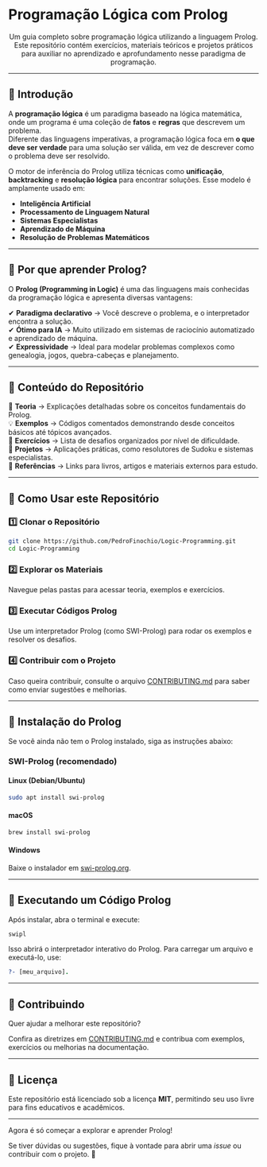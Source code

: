 # Programação Lógica com Prolog

<p align="center">
  Um guia completo sobre programação lógica utilizando a linguagem Prolog.  
  Este repositório contém exercícios, materiais teóricos e projetos práticos para auxiliar no aprendizado e aprofundamento nesse paradigma de programação.
</p>

---

## 📌 Introdução

A **programação lógica** é um paradigma baseado na lógica matemática, onde um programa é uma coleção de **fatos** e **regras** que descrevem um problema.  
Diferente das linguagens imperativas, a programação lógica foca em **o que deve ser verdade** para uma solução ser válida, em vez de descrever como o problema deve ser resolvido.  

O motor de inferência do Prolog utiliza técnicas como **unificação**, **backtracking** e **resolução lógica** para encontrar soluções. Esse modelo é amplamente usado em:  

- **Inteligência Artificial**  
- **Processamento de Linguagem Natural**  
- **Sistemas Especialistas**  
- **Aprendizado de Máquina**  
- **Resolução de Problemas Matemáticos**  

---

## 📌 Por que aprender Prolog?

O **Prolog (Programming in Logic)** é uma das linguagens mais conhecidas da programação lógica e apresenta diversas vantagens:  

✔ **Paradigma declarativo** → Você descreve o problema, e o interpretador encontra a solução.  
✔ **Ótimo para IA** → Muito utilizado em sistemas de raciocínio automatizado e aprendizado de máquina.  
✔ **Expressividade** → Ideal para modelar problemas complexos como genealogia, jogos, quebra-cabeças e planejamento.  

---

## 📌 Conteúdo do Repositório

📖 **Teoria** → Explicações detalhadas sobre os conceitos fundamentais do Prolog.  
💡 **Exemplos** → Códigos comentados demonstrando desde conceitos básicos até tópicos avançados.  
📝 **Exercícios** → Lista de desafios organizados por nível de dificuldade.  
🚀 **Projetos** → Aplicações práticas, como resolutores de Sudoku e sistemas especialistas.  
🔗 **Referências** → Links para livros, artigos e materiais externos para estudo.  

---

## 📌 Como Usar este Repositório

### 1️⃣ Clonar o Repositório  

```sh
git clone https://github.com/PedroFinochio/Logic-Programming.git
cd Logic-Programming
```

### 2️⃣ Explorar os Materiais  

Navegue pelas pastas para acessar teoria, exemplos e exercícios.  

### 3️⃣ Executar Códigos Prolog  

Use um interpretador Prolog (como SWI-Prolog) para rodar os exemplos e resolver os desafios.  

### 4️⃣ Contribuir com o Projeto  

Caso queira contribuir, consulte o arquivo [CONTRIBUTING.md](CONTRIBUTING.md) para saber como enviar sugestões e melhorias.  

---

## 📌 Instalação do Prolog

Se você ainda não tem o Prolog instalado, siga as instruções abaixo:  

### **SWI-Prolog (recomendado)**  

#### **Linux (Debian/Ubuntu)**  
```sh
sudo apt install swi-prolog
```

#### **macOS**  
```sh
brew install swi-prolog
```

#### **Windows**  
Baixe o instalador em [swi-prolog.org](https://www.swi-prolog.org/Download.html).  

---

## 📌 Executando um Código Prolog  

Após instalar, abra o terminal e execute:  

```sh
swipl
```

Isso abrirá o interpretador interativo do Prolog. Para carregar um arquivo e executá-lo, use:  

```prolog
?- [meu_arquivo].
```

---

## 📌 Contribuindo  

Quer ajudar a melhorar este repositório?  

Confira as diretrizes em [CONTRIBUTING.md](CONTRIBUTING.md) e contribua com exemplos, exercícios ou melhorias na documentação.  

---

## 📌 Licença  

Este repositório está licenciado sob a licença **MIT**, permitindo seu uso livre para fins educativos e acadêmicos.  

---

Agora é só começar a explorar e aprender Prolog!  

Se tiver dúvidas ou sugestões, fique à vontade para abrir uma *issue* ou contribuir com o projeto. 🚀  
